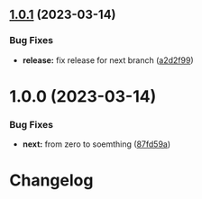 ## [1.0.1](https://github.com/eventroot/eslint-config-eventroot/compare/1.0.0...1.0.1) (2023-03-14)


### Bug Fixes

* **release:** fix release for next branch ([a2d2f99](https://github.com/eventroot/eslint-config-eventroot/commit/a2d2f995d20e9b0a7ad911baae1d31f4cfa2147f))

# 1.0.0 (2023-03-14)


### Bug Fixes

* **next:** from zero to soemthing ([87fd59a](https://github.com/eventroot/eslint-config-eventroot/commit/87fd59aec92671acb9569343a99c5bf9a62c7c9c))

# Changelog
